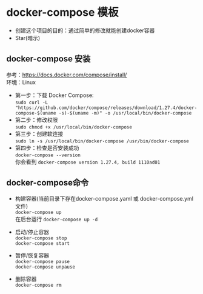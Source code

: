 # docker-compose 模板

- 创建这个项目的目的：通过简单的修改就能创建docker容器
- Star(暗示)

## docker-compose 安装

参考：https://docs.docker.com/compose/install/
<br/>环境：Linux

- 第一步：下载 Docker Compose:
  <br/> `sudo curl -L "https://github.com/docker/compose/releases/download/1.27.4/docker-compose-$(uname -s)-$(uname -m)" -o /usr/local/bin/docker-compose`
- 第二步：修改权限
  <br/> `sudo chmod +x /usr/local/bin/docker-compose`
- 第三步：创建软连接
  <br/> `sudo ln -s /usr/local/bin/docker-compose /usr/bin/docker-compose`
- 第四步：检查是否安装成功
  <br/> `docker-compose --version`
  <br/> 你会看到 `docker-compose version 1.27.4, build 1110ad01`

## docker-compose命令

- 构建容器(当前目录下存在docker-compose.yaml 或 docker-compose.yml文件)
  <br/> `docker-compose up`
  <br/> 在后台运行 `docker-compose up -d`


- 启动/停止容器
  <br/>`docker-compose stop`
  <br/>`docker-compose start`


- 暂停/恢复容器
  <br/> `docker-compose pause`
  <br/> `docker-compose unpause `


- 删除容器
<br/> `docker-compose rm`

